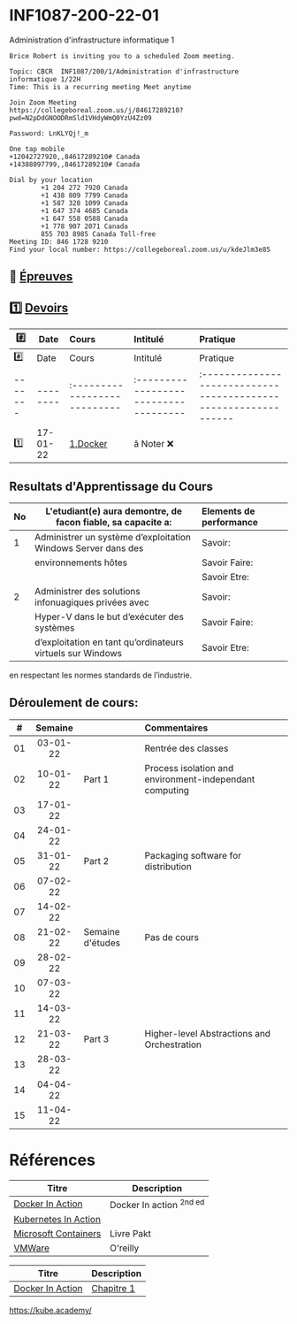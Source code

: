 # INF1087-200-22-01
Administration d'infrastructure informatique 1

```
Brice Robert is inviting you to a scheduled Zoom meeting.

Topic: CBCR  INF1087/200/1/Administration d'infrastructure informatique 1/22H
Time: This is a recurring meeting Meet anytime

Join Zoom Meeting
https://collegeboreal.zoom.us/j/84617289210?pwd=N2pDdGNOODRmSld1VHdyWmQ0YzU4Zz09

Password: LnKLYQj!_m

One tap mobile
+12042727920,,84617289210# Canada
+14388097799,,84617289210# Canada

Dial by your location
        +1 204 272 7920 Canada
        +1 438 809 7799 Canada
        +1 587 328 1099 Canada
        +1 647 374 4685 Canada
        +1 647 558 0588 Canada
        +1 778 907 2071 Canada
        855 703 8985 Canada Toll-free
Meeting ID: 846 1728 9210
Find your local number: https://collegeboreal.zoom.us/u/kdeJlm3e85
```


## :date: [Épreuves](.epreuves)

## :one: [Devoirs](Devoirs)

|:hash: | Date   | Cours                      | Intitulé                            |  Pratique                                                     |
|-------|--------|:---------------------------|:------------------------------------|:--------------------------------------------------------------|
|:hash: | Date   | Cours                      | Intitulé                            |  Pratique                                                     |
|-------|--------|:---------------------------|:------------------------------------|:--------------------------------------------------------------|
|:one:  |17-01-22| [1.Docker](1.Docker)       | â Noter :x: |


## Resultats d'Apprentissage du Cours

|No|L'etudiant(e) aura demontre, de facon fiable, sa capacite a:      |          Elements de performance                               | 
|--|------------------------------------------------------------------|:---------------------------------------------------------------| 
| 1| Administrer un système d’exploitation Windows Server dans des    | Savoir:                                                        | 
|  | environnements hôtes                                             | Savoir Faire:                                                  | 
|  |                                                                  | Savoir Etre:                                                   | 
| 2| Administrer des solutions infonuagiques privées avec             | Savoir:                                                        | 
|  | Hyper-V dans le but d’exécuter des systèmes                      | Savoir Faire:                                                  | 
|  | d’exploitation en tant qu’ordinateurs virtuels sur Windows       | Savoir Etre:                                                   | 





en respectant les normes standards de l’industrie.


## Déroulement de cours:

|# | Semaine|                                          |     Commentaires                                                   |
|--|:------:|:-----------------------------------------|:-------------------------------------------------------------------|
|01|03-01-22|                                          | Rentrée des classes                                                |
|02|10-01-22| Part 1                                   | Process isolation and environment-independant computing            |
|03|17-01-22|                                          |                                                                    |
|04|24-01-22|                                          |                                                                    |
|05|31-01-22| Part 2                                   | Packaging software for distribution                                |
|06|07-02-22|                                          |                                                                    |
|07|14-02-22|                                          |                                                                    |
|08|21-02-22| Semaine d'études                         | Pas de cours                                                       |
|09|28-02-22|                                          |                                                                    |
|10|07-03-22|                                          |                                                                    |
|11|14-03-22|                                          |                                                                    |
|12|21-03-22| Part 3                                   | Higher-level Abstractions and Orchestration                        |
|13|28-03-22|                                          |                                                                    |
|14|04-04-22|                                          |                                                                    |
|15|11-04-22|                                          |                                                                    |


# Références


| Titre                                                                                      | Description                        |
|--------------------------------------------------------------------------------------------|------------------------------------|
| [Docker In Action](https://www.manning.com/books/docker-in-action-second-edition)          | Docker In action  <sup>2nd ed</sup>|
| [Kubernetes In Action](https://www.manning.com/books/kubernetes-in-action-second-edition)  |                                    |
| [Microsoft Containers](https://azure.microsoft.com/en-us/product-categories/containers)    | Livre Pakt                         |
| [VMWare](https://k8s.vmware.com/kubernetes-up-and-running)                                 | O'reilly                           |


| Titre | Description |
|-------|-------------|
| [Docker In Action](https://www.manning.com/books/docker-in-action-second-edition) | [Chapitre 1](https://livebook.manning.com/book/kubernetes-in-action/chapter-1) |


https://kube.academy/
